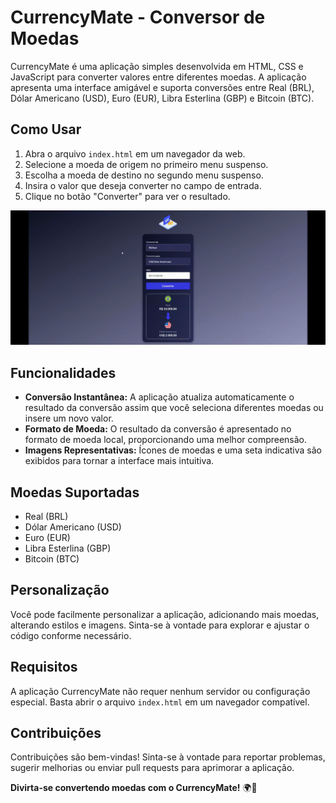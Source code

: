 # CurrencyMate - Conversor de Moedas

CurrencyMate é uma aplicação simples desenvolvida em HTML, CSS e JavaScript para converter valores entre diferentes moedas. A aplicação apresenta uma interface amigável e suporta conversões entre Real (BRL), Dólar Americano (USD), Euro (EUR), Libra Esterlina (GBP) e Bitcoin (BTC).

## Como Usar

1. Abra o arquivo `index.html` em um navegador da web.
2. Selecione a moeda de origem no primeiro menu suspenso.
3. Escolha a moeda de destino no segundo menu suspenso.
4. Insira o valor que deseja converter no campo de entrada.
5. Clique no botão "Converter" para ver o resultado.

![Exemplo animado de como usar o conversor de moedas](/assets/images/CurrencyMateGif.gif)

## Funcionalidades

- **Conversão Instantânea:** A aplicação atualiza automaticamente o resultado da conversão assim que você seleciona diferentes moedas ou insere um novo valor.
- **Formato de Moeda:** O resultado da conversão é apresentado no formato de moeda local, proporcionando uma melhor compreensão.
- **Imagens Representativas:** Ícones de moedas e uma seta indicativa são exibidos para tornar a interface mais intuitiva.

## Moedas Suportadas

- Real (BRL)
- Dólar Americano (USD)
- Euro (EUR)
- Libra Esterlina (GBP)
- Bitcoin (BTC)

## Personalização

Você pode facilmente personalizar a aplicação, adicionando mais moedas, alterando estilos e imagens. Sinta-se à vontade para explorar e ajustar o código conforme necessário.

## Requisitos

A aplicação CurrencyMate não requer nenhum servidor ou configuração especial. Basta abrir o arquivo `index.html` em um navegador compatível.

## Contribuições

Contribuições são bem-vindas! Sinta-se à vontade para reportar problemas, sugerir melhorias ou enviar pull requests para aprimorar a aplicação.

**Divirta-se convertendo moedas com o CurrencyMate!** 🌍💱
